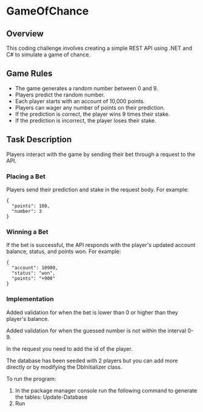 
# GameOfChance

## Overview
This coding challenge involves creating a simple REST API using .NET and C# to simulate a game of chance.

## Game Rules
- The game generates a random number between 0 and 9.
- Players predict the random number.
- Each player starts with an account of 10,000 points.
- Players can wager any number of points on their prediction.
- If the prediction is correct, the player wins 9 times their stake.
- If the prediction is incorrect, the player loses their stake.

## Task Description
Players interact with the game by sending their bet through a request to the API.

### Placing a Bet
Players send their prediction and stake in the request body. For example:

   
    {
      "points": 100,
      "number": 3
    }

### Winning a Bet
If the bet is successful, the API responds with the player's updated account balance, status, and points won. For example:


    {
      "account": 10900,
      "status": "won",
      "points": "+900"
    }

### Implementation

Added validation for when the bet is lower than 0 or higher than they player's balance.

Added validation for when the guessed number is not within the interval 0-9.

In the request you need to add the id of the player. 

The database has been seeded with 2 players but you can add more directly or by modifying the DbInitializer class.

To run the program:

1. In the package manager console run the following command to generate the tables: Update-Database
2. Run

